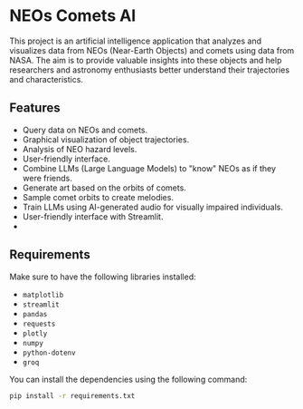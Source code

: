# NEOs Comets AI

This project is an artificial intelligence application that analyzes and visualizes data from NEOs (Near-Earth Objects) and comets using data from NASA. The aim is to provide valuable insights into these objects and help researchers and astronomy enthusiasts better understand their trajectories and characteristics.

## Features

- Query data on NEOs and comets.
- Graphical visualization of object trajectories.
- Analysis of NEO hazard levels.
- User-friendly interface.
- Combine LLMs (Large Language Models) to "know" NEOs as if they were friends.
- Generate art based on the orbits of comets.
- Sample comet orbits to create melodies.
- Train LLMs using AI-generated audio for visually impaired individuals.
- User-friendly interface with Streamlit.
- 
## Requirements

Make sure to have the following libraries installed:

- `matplotlib`
- `streamlit`
- `pandas`
- `requests`
- `plotly`
- `numpy`
- `python-dotenv`
- `groq`

You can install the dependencies using the following command:

```bash
pip install -r requirements.txt
